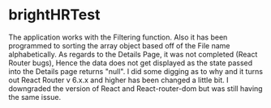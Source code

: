 # brightHRTest
The application works with the Filtering function. Also it has been programmed to sorting the array object based off of the File name alphabetically. As regards to the Details Page, it was not completed (React Router bugs), Hence the data does not get displayed as the state passed into the Details page returns "null". I did some digging as to why and it turns out React Router v 6.x.x and higher has been changed a little bit. I downgraded the version of React and React-router-dom but was still having the same issue.
